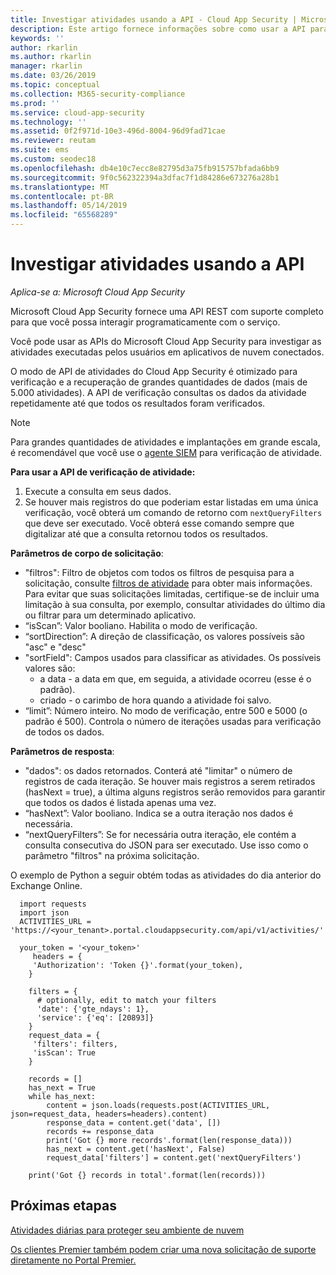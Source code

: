 ```yaml
---
title: Investigar atividades usando a API - Cloud App Security | Microsoft Docs
description: Este artigo fornece informações sobre como usar a API para investigar a atividade do usuário no Cloud App Security.
keywords: ''
author: rkarlin
ms.author: rkarlin
manager: rkarlin
ms.date: 03/26/2019
ms.topic: conceptual
ms.collection: M365-security-compliance
ms.prod: ''
ms.service: cloud-app-security
ms.technology: ''
ms.assetid: 0f2f971d-10e3-496d-8004-96d9fad71cae
ms.reviewer: reutam
ms.suite: ems
ms.custom: seodec18
ms.openlocfilehash: db4e10c7ecc8e82795d3a75fb915757bfada6bb9
ms.sourcegitcommit: 9f0c562322394a3dfac7f1d84286e673276a28b1
ms.translationtype: MT
ms.contentlocale: pt-BR
ms.lasthandoff: 05/14/2019
ms.locfileid: "65568289"
---
```

# <a name="investigate-activities-using-the-api"></a>Investigar atividades usando a API

*Aplica-se a: Microsoft Cloud App Security*

Microsoft Cloud App Security fornece uma API REST com suporte completo para que você possa interagir programaticamente com o serviço.

Você pode usar as APIs do Microsoft Cloud App Security para investigar as atividades executadas pelos usuários em aplicativos de nuvem conectados. 

O modo de API de atividades do Cloud App Security é otimizado para verificação e a recuperação de grandes quantidades de dados (mais de 5.000 atividades). A API de verificação consultas os dados da atividade repetidamente até que todos os resultados foram verificados. 

> [!NOTE] 
> Para grandes quantidades de atividades e implantações em grande escala, é recomendável que você use o [agente SIEM](siem.md) para verificação de atividade.

**Para usar a API de verificação de atividade:**

1. Execute a consulta em seus dados.
1. Se houver mais registros do que poderiam estar listadas em uma única verificação, você obterá um comando de retorno com `nextQueryFilters` que deve ser executado. Você obterá esse comando sempre que digitalizar até que a consulta retornou todos os resultados.
 
 
**Parâmetros de corpo de solicitação**:
- "filtros": Filtro de objetos com todos os filtros de pesquisa para a solicitação, consulte [filtros de atividade](activity-filters.md) para obter mais informações. Para evitar que suas solicitações limitadas, certifique-se de incluir uma limitação à sua consulta, por exemplo, consultar atividades do último dia ou filtrar para um determinado aplicativo.
- “isScan”: Valor booliano. Habilita o modo de verificação.
- “sortDirection”: A direção de classificação, os valores possíveis são "asc" e "desc" 
- "sortField": Campos usados para classificar as atividades. Os possíveis valores são: 
    - a data - a data em que, em seguida, a atividade ocorreu (esse é o padrão).
    - criado - o carimbo de hora quando a atividade foi salvo.
- “limit”: Número inteiro. No modo de verificação, entre 500 e 5000 (o padrão é 500). Controla o número de iterações usadas para verificação de todos os dados. 

**Parâmetros de resposta**:
- "dados": os dados retornados. Conterá até "limitar" o número de registros de cada iteração. Se houver mais registros a serem retirados (hasNext = true), a última alguns registros serão removidos para garantir que todos os dados é listada apenas uma vez.
- “hasNext”: Valor booliano. Indica se a outra iteração nos dados é necessária.
- “nextQueryFilters”: Se for necessária outra iteração, ele contém a consulta consecutiva do JSON para ser executado. Use isso como o parâmetro "filtros" na próxima solicitação.

O exemplo de Python a seguir obtém todas as atividades do dia anterior do Exchange Online.

      import requests
      import json
      ACTIVITIES_URL = 'https://<your_tenant>.portal.cloudappsecurity.com/api/v1/activities/'
    
      your_token = '<your_token>'
         headers = {
         'Authorization': 'Token {}'.format(your_token),
        }
    
        filters = {
          # optionally, edit to match your filters
          'date': {'gte_ndays': 1},
          'service': {'eq': [20893]}
        }
        request_data = {
         'filters': filters,
         'isScan': True
        }
        
        records = []
        has_next = True
        while has_next:
            content = json.loads(requests.post(ACTIVITIES_URL, json=request_data, headers=headers).content)
            response_data = content.get('data', [])
            records += response_data
            print('Got {} more records'.format(len(response_data)))
            has_next = content.get('hasNext', False)
            request_data['filters'] = content.get('nextQueryFilters')
        
        print('Got {} records in total'.format(len(records)))
        
 
## <a name="next-steps"></a>Próximas etapas
[Atividades diárias para proteger seu ambiente de nuvem](daily-activities-to-protect-your-cloud-environment.md)   

[Os clientes Premier também podem criar uma nova solicitação de suporte diretamente no Portal Premier.](https://premier.microsoft.com/)  
  
